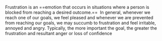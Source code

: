 Frustration is an ==emotion that occurs in situations where a person is blocked from reaching a desired outcome.==  In general, whenever we reach one of our goals, we feel pleased and whenever we are prevented from reaching our goals, we may succumb to frustration and feel irritable, annoyed and angry. Typically, the more important the goal, the greater the frustration and resultant anger or loss of confidence